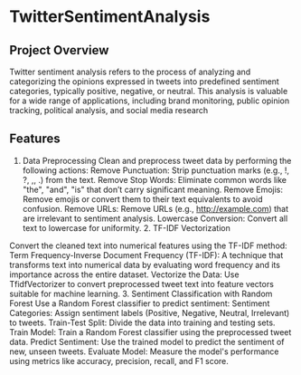 # TwitterSentimentAnalysis
## Project Overview
Twitter sentiment analysis refers to the process of analyzing and categorizing the opinions expressed in tweets into predefined sentiment categories, typically positive, negative, or neutral. This analysis is valuable for a wide range of applications, including brand monitoring, public opinion tracking, political analysis, and social media research
## Features

1. Data Preprocessing
Clean and preprocess tweet data by performing the following actions:
Remove Punctuation: Strip punctuation marks (e.g., !, ?, ,, .) from the text.
Remove Stop Words: Eliminate common words like "the", "and", "is" that don’t carry significant meaning.
Remove Emojis: Remove emojis or convert them to their text equivalents to avoid confusion.
Remove URLs: Remove URLs (e.g., http://example.com) that are irrelevant to sentiment analysis.
Lowercase Conversion: Convert all text to lowercase for uniformity.                                                                        2. TF-IDF Vectorization

Convert the cleaned text into numerical features using the TF-IDF method:
Term Frequency-Inverse Document Frequency (TF-IDF): A technique that transforms text into numerical data by evaluating word frequency and its importance across the entire dataset.
Vectorize the Data: Use TfidfVectorizer to convert preprocessed tweet text into feature vectors suitable for machine learning.
3. Sentiment Classification with Random Forest
Use a Random Forest classifier to predict sentiment:
Sentiment Categories: Assign sentiment labels (Positive, Negative, Neutral, Irrelevant) to tweets.
Train-Test Split: Divide the data into training and testing sets.
Train Model: Train a Random Forest classifier using the preprocessed tweet data.
Predict Sentiment: Use the trained model to predict the sentiment of new, unseen tweets.
Evaluate Model: Measure the model's performance using metrics like accuracy, precision, recall, and F1 score.
